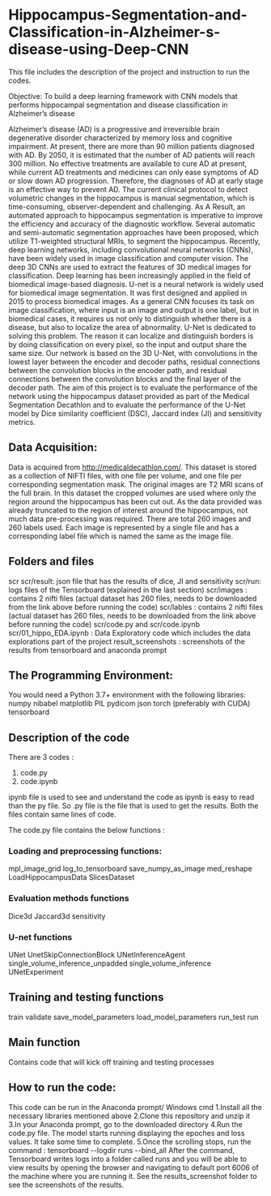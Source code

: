 # Hippocampus-Segmentation-and-Classification-in-Alzheimer-s-disease-using-Deep-CNN
This file includes the description of the project and instruction to run the codes. 

Objective: To build a deep learning framework with CNN models that performs hippocampal segmentation and disease classification in Alzheimer’s disease

Alzheimer’s disease (AD) is a progressive and irreversible brain degenerative disorder characterized by memory loss and cognitive impairment. At present, there are more than 90 million patients diagnosed with AD. By 2050, it is estimated that the number of AD patients will reach 300 million. No effective treatments are available to cure AD at present, while current AD treatments and medicines can only ease symptoms of AD or slow down AD progression. Therefore, the diagnoses of AD at early stage is an effective way to prevent AD. The current clinical protocol to detect volumetric changes in the hippocampus is manual segmentation, which is time-consuming, observer-dependent and challenging. As A Result, an automated approach to hippocampus segmentation is imperative to improve the efficiency and accuracy of the diagnostic workflow. Several automatic and semi-automatic segmentation approaches have been proposed, which utilize T1-weighted structural MRIs, to segment the hippocampus. 
Recently, deep learning networks, including convolutional neural networks (CNNs), have been widely used in image classification and computer vision. The deep 3D CNNs are used to extract the features of 3D medical images for classification. Deep learning has been increasingly applied in the field of biomedical image-based diagnosis.
U-net is a neural network is widely used for biomedical image segmentation. It was first designed and applied in 2015 to process biomedical images. As a general CNN focuses its task on image classification, where input is an image and output is one label, but in biomedical cases, it requires us not only to distinguish whether there is a disease, but also to localize the area of abnormality. U-Net is dedicated to solving this problem. The reason it can localize and distinguish borders is by doing classification on every pixel, so the input and output share the same size.
Our network is based on the 3D U-Net, with convolutions in the lowest layer between the encoder and decoder paths, residual connections between the convolution blocks in the encoder path, and residual connections between the convolution blocks and the final layer of the decoder path. The aim of this project is to evaluate the performance of the network using the hippocampus dataset provided as part of the Medical Segmentation Decathlon and to evaluate the performance of the U-Net model by Dice similarity coefficient (DSC), Jaccard index (JI) and sensitivity metrics.


## Data Acquisition: 
Data is acquired from http://medicaldecathlon.com/. This dataset is stored as a collection of NIFTI files, with one file per volume, and one file per corresponding segmentation mask. The original images are T2 MRI scans of the full brain. In this dataset the cropped volumes are used where only the region around the hippocampus has been cut out. As the data provided was already truncated to the region of interest around the hippocampus, not much data pre-processing was required. There are total 260 images and 260 labels used. Each image is represented by a single file and has a corresponding label file which is named the same as the image file. 

## Folders and files
scr
  scr/result: json file that has the results of dice, JI and sensitivity
  scr/run: logs files of the Tensorboard (explained in the last section)
  scr/images : contains 2 nifti files (actual dataset has 260 files, needs to be downloaded from the link above before running the code)
  scr/lables : contains 2 nifti files (actual dataset has 260 files, needs to be downloaded from the link above before running the code)
  scr/code.py and  scr/code.ipynb
  scr/01_hippo_EDA.ipynb : Data Exploratory code which includes the data explorations part of the project
result_screenshots : screenshots of the results from tensorboard and anaconda prompt

## The Programming Environment:
You would need a Python 3.7+ environment with the following libraries:
numpy
nibabel
matplotlib
PIL
pydicom
json
torch (preferably with CUDA)
tensorboard

## Description of the code
There are 3 codes :
1) code.py 
2) code.ipynb 

ipynb file is used to see and understand the code as ipynb is easy to read than the py file. So .py file is the file that is used to get the results. Both the files contain same lines of code.

The code.py file contains the below functions : 

   ### Loading and preprocessing functions:
   mpl_image_grid
   log_to_tensorboard
   save_numpy_as_image
   med_reshape
   LoadHippocampusData
   SlicesDataset

   ### Evaluation methods functions
   Dice3d
   Jaccard3d
   sensitivity

   ### U-net functions
   UNet
   UnetSkipConnectionBlock
   UNetInferenceAgent
   single_volume_inference_unpadded
   single_volume_inference
   UNetExperiment
   
   ## Training and testing functions
   train
   validate
   save_model_parameters
   load_model_parameters
   run_test
   run
   
   ## Main function 
   Contains code that will kick off training and testing processes

## How to run the code:

This code can be run in the Anaconda prompt/ Windows cmd
1.Install all the necessary libraries mentioned above
2.Clone this repository and unzip it
3.In your Anaconda prompt, go to the downloaded directory
4.Run the code.py file. The model starts running displaying the epoches and loss values. It take some time to complete.
5.Once the scrolling stops, run the command : tensorboard --logdir runs --bind_all
After the command, Tensorboard writes logs into a folder called runs and you will be able to view results by opening the browser and navigating to default port 6006 of the machine where you are running it. 
See the results_screenshot folder to see the screenshots of the results.















